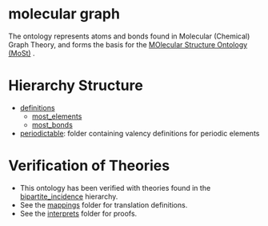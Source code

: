 # molecular graph

The ontology represents atoms and bonds found in Molecular (Chemical) Graph Theory, and forms the basis for the [MOlecular Structure Ontology (MoSt)](https://github.com/gruninger/colore/blob/master/ontologies/most/) .

Hierarchy Structure
===================

- [definitions](https://github.com/gruninger/colore/blob/master/ontologies/molecular_graph/definitions/)
	- [most\_elements](https://github.com/gruninger/colore/blob/master/ontologies/molecular_graph/definitions/most_elements.clif)
	- [most\_bonds](https://github.com/gruninger/colore/blob/master/ontologies/molecular_graph/definitions/most_bonds.clif)
- [periodictable](https://github.com/gruninger/colore/blob/master/ontologies/molecular_graph/definitions/periodictable/): folder containing valency definitions for periodic elements


Verification of Theories
================================================
- This ontology has been verified with theories found in the [bipartite_incidence](https://github.com/gruninger/colore/blob/master/ontologies/bipartite_incidence/) hierarchy.
- See the [mappings](https://github.com/gruninger/colore/blob/master/ontologies/molecular_graph/mappings/) folder for translation definitions.
- See the [interprets](https://github.com/gruninger/colore/blob/master/ontologies/molecular_graph/interprets/) folder for proofs.